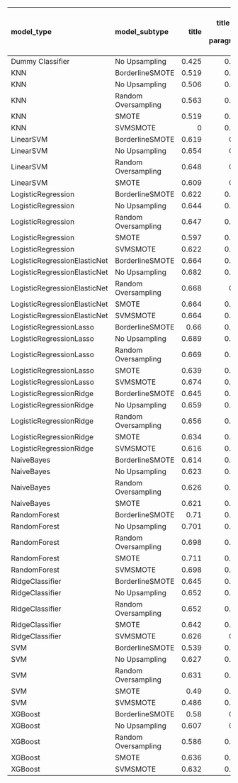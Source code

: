 | model_type                   | model_subtype       |   title |   title and first paragraph |   title and 5 sentences |   title and 10 sentences | title and first sentence each paragraph   |   raw text |
|:-----------------------------|:--------------------|--------:|----------------------------:|------------------------:|-------------------------:|:------------------------------------------|-----------:|
| Dummy Classifier             | No Upsampling       |   0.425 |                       0.443 |                   0.428 |                    0.46  | 0.418                                     |      0.426 |
| KNN                          | BorderlineSMOTE     |   0.519 |                       0.456 |                   0.498 |                    0.519 | 0.393                                     |      0.553 |
| KNN                          | No Upsampling       |   0.506 |                       0.394 |                   0.495 |                    0.482 | 0.650                                     |      0.723 |
| KNN                          | Random Oversampling |   0.563 |                       0.506 |                   0.552 |                    0.546 | 0.639                                     |      0.668 |
| KNN                          | SMOTE               |   0.519 |                       0.502 |                   0.498 |                    0.456 | 0.370                                     |      0.551 |
| KNN                          | SVMSMOTE            |   0     |                       0.486 |                   0.499 |                    0.533 | 0.365                                     |      0.474 |
| LinearSVM                    | BorderlineSMOTE     |   0.619 |                       0.69  |                   0.734 |                    0.745 | 0.734                                     |      0.746 |
| LinearSVM                    | No Upsampling       |   0.654 |                       0.69  |                   0.734 |                    0.745 | 0.734                                     |      0.746 |
| LinearSVM                    | Random Oversampling |   0.648 |                       0.69  |                   0.734 |                    0.745 | 0.734                                     |      0.746 |
| LinearSVM                    | SMOTE               |   0.609 |                       0.69  |                   0.734 |                    0.745 | 0.734                                     |      0.746 |
| LogisticRegression           | BorderlineSMOTE     |   0.622 |                       0.688 |                   0.719 |                    0.745 | 0.736                                     |      0.743 |
| LogisticRegression           | No Upsampling       |   0.644 |                       0.674 |                   0.736 |                    0.737 | 0.707                                     |      0.756 |
| LogisticRegression           | Random Oversampling |   0.647 |                       0.693 |                   0.714 |                    0.736 | 0.731                                     |      0.742 |
| LogisticRegression           | SMOTE               |   0.597 |                       0.688 |                   0.719 |                    0.744 | 0.732                                     |      0.738 |
| LogisticRegression           | SVMSMOTE            |   0.622 |                       0.669 |                   0.682 |                    0.709 | 0.723                                     |      0.751 |
| LogisticRegressionElasticNet | BorderlineSMOTE     |   0.664 |                       0.698 |                   0.723 |                    0.744 | 0.746                                     |      0.756 |
| LogisticRegressionElasticNet | No Upsampling       |   0.682 |                       0.702 |                   0.73  |                    0.731 | 0.741                                     |      0.775 |
| LogisticRegressionElasticNet | Random Oversampling |   0.668 |                       0.68  |                   0.717 |                    0.74  | 0.731                                     |      0.755 |
| LogisticRegressionElasticNet | SMOTE               |   0.664 |                       0.687 |                   0.732 |                    0.742 | 0.735                                     |      0.77  |
| LogisticRegressionElasticNet | SVMSMOTE            |   0.664 |                       0.684 |                   0.729 |                    0.721 | 0.731                                     |      0.759 |
| LogisticRegressionLasso      | BorderlineSMOTE     |   0.66  |                       0.673 |                   0.714 |                    0.707 | 0.697                                     |      0.698 |
| LogisticRegressionLasso      | No Upsampling       |   0.689 |                       0.672 |                   0.709 |                    0.719 | 0.714                                     |      0.71  |
| LogisticRegressionLasso      | Random Oversampling |   0.669 |                       0.677 |                   0.703 |                    0.702 | 0.700                                     |      0.704 |
| LogisticRegressionLasso      | SMOTE               |   0.639 |                       0.674 |                   0.705 |                    0.713 | 0.697                                     |      0.711 |
| LogisticRegressionLasso      | SVMSMOTE            |   0.674 |                       0.679 |                   0.697 |                    0.685 | 0.702                                     |      0.714 |
| LogisticRegressionRidge      | BorderlineSMOTE     |   0.645 |                       0.703 |                   0.725 |                    0.751 | 0.718                                     |      0.758 |
| LogisticRegressionRidge      | No Upsampling       |   0.659 |                       0.705 |                   0.721 |                    0.742 | 0.722                                     |      0.765 |
| LogisticRegressionRidge      | Random Oversampling |   0.656 |                       0.702 |                   0.725 |                    0.753 | 0.720                                     |      0.767 |
| LogisticRegressionRidge      | SMOTE               |   0.634 |                       0.708 |                   0.718 |                    0.751 | 0.719                                     |      0.752 |
| LogisticRegressionRidge      | SVMSMOTE            |   0.616 |                       0.686 |                   0.71  |                    0.737 | 0.737                                     |      0.761 |
| NaiveBayes                   | BorderlineSMOTE     |   0.614 |                       0.694 |                   0.714 |                    0.691 | 0.686                                     |      0.697 |
| NaiveBayes                   | No Upsampling       |   0.623 |                       0.755 |                   0.775 |                    0.779 | 0.777                                     |      0.811 |
| NaiveBayes                   | Random Oversampling |   0.626 |                       0.697 |                   0.709 |                    0.701 | 0.698                                     |      0.698 |
| NaiveBayes                   | SMOTE               |   0.621 |                       0.705 |                   0.725 |                    0.706 | 0.705                                     |      0.707 |
| RandomForest                 | BorderlineSMOTE     |   0.71  |                       0.778 |                   0.779 |                    0.763 | **0.812**                                 |      0.76  |
| RandomForest                 | No Upsampling       |   0.701 |                       0.779 |                   0.732 |                    0.778 | 0.805                                     |      0.786 |
| RandomForest                 | Random Oversampling |   0.698 |                       0.714 |                   0.736 |                    0.732 | 0.808                                     |      0.749 |
| RandomForest                 | SMOTE               |   0.711 |                       0.797 |                   0.757 |                    0.764 | 0.789                                     |      0.751 |
| RandomForest                 | SVMSMOTE            |   0.698 |                       0.738 |                   0.713 |                    0.788 | 0.790                                     |      0.766 |
| RidgeClassifier              | BorderlineSMOTE     |   0.645 |                       0.693 |                   0.722 |                    0.737 | 0.718                                     |      0.75  |
| RidgeClassifier              | No Upsampling       |   0.652 |                       0.693 |                   0.722 |                    0.737 | 0.718                                     |      0.75  |
| RidgeClassifier              | Random Oversampling |   0.652 |                       0.693 |                   0.722 |                    0.737 | 0.718                                     |      0.75  |
| RidgeClassifier              | SMOTE               |   0.642 |                       0.693 |                   0.722 |                    0.737 | 0.718                                     |      0.75  |
| RidgeClassifier              | SVMSMOTE            |   0.626 |                       0.69  |                   0.711 |                    0.72  | 0.721                                     |      0.748 |
| SVM                          | BorderlineSMOTE     |   0.539 |                       0.605 |                   0.681 |                    0.713 | 0.640                                     |      0.79  |
| SVM                          | No Upsampling       |   0.627 |                       0.633 |                   0.685 |                    0.629 | 0.659                                     |      0.738 |
| SVM                          | Random Oversampling |   0.631 |                       0.759 |                   0.712 |                    0.736 | 0.699                                     |      0.719 |
| SVM                          | SMOTE               |   0.49  |                       0.622 |                   0.676 |                    0.715 | 0.636                                     |      0.79  |
| SVM                          | SVMSMOTE            |   0.486 |                       0.668 |                   0.679 |                    0.644 | 0.746                                     |      0.794 |
| XGBoost                      | BorderlineSMOTE     |   0.58  |                       0.65  |                   0.66  |                    0.712 | 0.682                                     |      0.683 |
| XGBoost                      | No Upsampling       |   0.607 |                       0.65  |                   0.661 |                    0.709 | 0.683                                     |      0.71  |
| XGBoost                      | Random Oversampling |   0.586 |                       0.647 |                   0.655 |                    0.679 | 0.703                                     |      0.685 |
| XGBoost                      | SMOTE               |   0.636 |                       0.647 |                   0.651 |                    0.707 | 0.692                                     |      0.681 |
| XGBoost                      | SVMSMOTE            |   0.632 |                       0.641 |                   0.664 |                    0.717 | 0.707                                     |      0.696 |